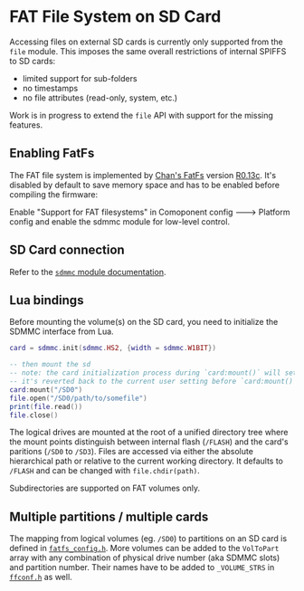 # FAT File System on SD Card

Accessing files on external SD cards is currently only supported from the `file` module. This imposes the same overall restrictions of internal SPIFFS to SD cards:

- limited support for sub-folders
- no timestamps
- no file attributes (read-only, system, etc.)

Work is in progress to extend the `file` API with support for the missing features.

## Enabling FatFs

The FAT file system is implemented by [Chan's FatFs](http://elm-chan.org/fsw/ff/00index_e.html) version [R0.13c](http://elm-chan.org/fsw/ff/ff13c.zip). It's disabled by default to save memory space and has to be enabled before compiling the firmware:

Enable "Support for FAT filesystems" in Comoponent config ---> Platform config and enable the sdmmc module for low-level control.

## SD Card connection

Refer to the [`sdmmc` module documentation](modules/sdmmc.md).

## Lua bindings

Before mounting the volume(s) on the SD card, you need to initialize the SDMMC interface from Lua.

```lua
card = sdmmc.init(sdmmc.HS2, {width = sdmmc.W1BIT})

-- then mount the sd
-- note: the card initialization process during `card:mount()` will set spi divider temporarily to 200 (400 kHz)
-- it's reverted back to the current user setting before `card:mount()` finishes
card:mount("/SD0")
file.open("/SD0/path/to/somefile")
print(file.read())
file.close()
```

The logical drives are mounted at the root of a unified directory tree where the mount points distinguish between internal flash (`/FLASH`) and the card's paritions (`/SD0` to `/SD3`). Files are accessed via either the absolute hierarchical path or relative to the current working directory. It defaults to `/FLASH` and can be changed with `file.chdir(path)`.

Subdirectories are supported on FAT volumes only.

## Multiple partitions / multiple cards

The mapping from logical volumes (eg. `/SD0`) to partitions on an SD card is defined in [`fatfs_config.h`](../components/fatfs/fatfs_config.h). More volumes can be added to the `VolToPart` array with any combination of physical drive number (aka SDMMC slots) and partition number. Their names have to be added to `_VOLUME_STRS` in [`ffconf.h`](../components/fatfs/ffconf.h) as well.
